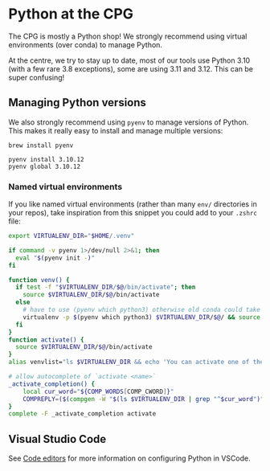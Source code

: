 # Python at the CPG

The CPG is mostly a Python shop! We strongly recommend using virtual environments (over conda) to manage Python.

At the centre, we try to stay up to date, most of our tools use Python 3.10 (with a few rare 3.8 exceptions), some are using 3.11 and 3.12. This can be super confusing!

## Managing Python versions

We also strongly recommend using `pyenv` to manage versions of Python. This makes it really easy to install and manage multiple versions:

```shell
brew install pyenv

pyenv install 3.10.12
pyenv global 3.10.12
```

### Named virtual environments

If you like named virtual environments (rather than many `env/` directories in your repos), take inspiration from this snippet you could add to your `.zshrc` file:

```bash
export VIRTUALENV_DIR="$HOME/.venv"

if command -v pyenv 1>/dev/null 2>&1; then
  eval "$(pyenv init -)"
fi

function venv() {
  if test -f "$VIRTUALENV_DIR/$@/bin/activate"; then
    source $VIRTUALENV_DIR/$@/bin/activate
  else
    # have to use (pyenv which python3) otherwise old conda could take over
    virtualenv -p $(pyenv which python3) $VIRTUALENV_DIR/$@/ && source $VIRTUALENV_DIR/$@/bin/activate
  fi
}
function activate() {
  source $VIRTUALENV_DIR/$@/bin/activate
}
alias venvlist="ls $VIRTUALENV_DIR && echo 'You can activate one of these virtualenvs with: activate <env>'"

# allow autocomplete of `activate <name>`
_activate_completion() {
    local cur_word="${COMP_WORDS[COMP_CWORD]}"
    COMPREPLY=($(compgen -W "$(ls $VIRTUALENV_DIR | grep "^$cur_word")" -- "$cur_word"))
}
complete -F _activate_completion activate
```

## Visual Studio Code

See [Code editors](/code_editors.md#vscode---python) for more information on configuring Python in VSCode.
